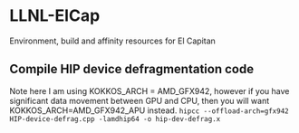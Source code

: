 # LLNL-ElCap
Environment, build and affinity resources for El Capitan


## Compile HIP device defragmentation code

Note here I am using KOKKOS_ARCH = AMD_GFX942, however if you have significant data movement between GPU and CPU, then you will want KOKKOS_ARCH=AMD_GFX942_APU instead.
```hipcc --offload-arch=gfx942 HIP-device-defrag.cpp -lamdhip64 -o hip-dev-defrag.x```
